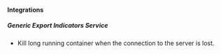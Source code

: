 
#### Integrations

##### Generic Export Indicators Service

- Kill long running container when the connection to the server is lost.
